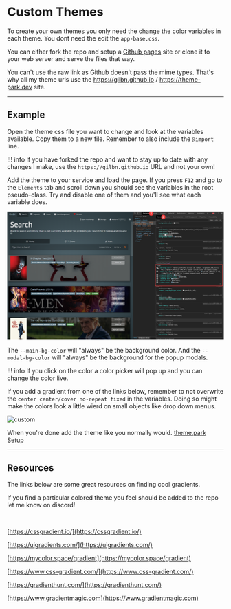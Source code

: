 # Custom Themes

To create your own themes you only need the change the color variables in each theme. You dont need the edit the `app-base.css`.

You can either fork the repo and setup a [Github pages](https://pages.github.com/) site or clone it to your web server and serve the files that way.

You can't use the raw link as Github doesn't pass the mime types. That's why all my theme urls use the https://gilbn.github.io / https://theme-park.dev site.

***

## Example

Open the theme css file you  want to change and look at the variables available.
Copy them to a new file. Remember to also include the `@import` line.

!!! info
    If you have forked the repo and want to stay up to date with any changes I make, use the `https://gilbn.github.io` URL and not your own!

Add the theme to your service and load the page.
If you press `F12` and go to the `Elements` tab and scroll down you should see the variables in the root pseudo-class.
Try and disable one of them and you'll see what each variable does.

![custom](/site_assets/custom_themes.png)

The `--main-bg-color` will "always" be the  background color.
And the `--modal-bg-color` will "always" be the background for the popup modals.

!!! info
    If you click on the color a color picker will pop up and you can change the color live.

If you add a gradient from one of the links below, remember to not overwrite the `center center/cover no-repeat fixed` in the variables. Doing so might make the colors look a little wierd on small objects like drop down menus.

![custom](/site_assets/custom_themes.gif)

When you're done add the theme like you normally would.
[theme.park Setup](/setup)

***

## Resources

The links below are some great resources on finding cool gradients.

If you find a particular colored theme you feel should be added to the repo let me know on discord!

<a href="https://discord.gg/HM5uUKU" rel="noopener"><img class="alignnone" title="theme.park!" src="https://img.shields.io/badge/chat-Discord-blue.svg?style=for-the-badge&logo=discord" alt="" height="37" /></a>

[https://cssgradient.io/](https://cssgradient.io/)

[https://uigradients.com/](https://uigradients.com/)

[https://mycolor.space/gradient](https://mycolor.space/gradient)

[https://www.css-gradient.com/](https://www.css-gradient.com/)

[https://gradienthunt.com/](https://gradienthunt.com/)

[https://www.gradientmagic.com](https://www.gradientmagic.com)
